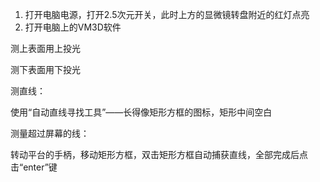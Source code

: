 1. 打开电脑电源，打开2.5次元开关，此时上方的显微镜转盘附近的红灯点亮
2. 打开电脑上的VM3D软件





测上表面用上投光

测下表面用下投光

测直线：

使用“自动直线寻找工具”——长得像矩形方框的图标，矩形中间空白

测量超过屏幕的线：

转动平台的手柄，移动矩形方框，双击矩形方框自动捕获直线，全部完成后点击“enter”键
